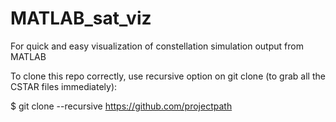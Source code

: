 # MATLAB_sat_viz
For quick and easy visualization of constellation simulation output from MATLAB

To clone this repo correctly, use recursive option on git clone (to grab all the CSTAR files immediately):

$ git clone --recursive https://github.com/projectpath
